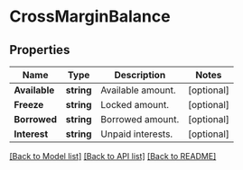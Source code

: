 # CrossMarginBalance

## Properties

Name | Type | Description | Notes
------------ | ------------- | ------------- | -------------
**Available** | **string** | Available amount. | [optional] 
**Freeze** | **string** | Locked amount. | [optional] 
**Borrowed** | **string** | Borrowed amount. | [optional] 
**Interest** | **string** | Unpaid interests. | [optional] 

[[Back to Model list]](../README.md#documentation-for-models) [[Back to API list]](../README.md#documentation-for-api-endpoints) [[Back to README]](../README.md)


